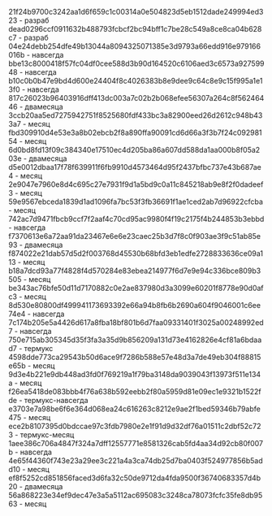 21f24b9700c3242aa1d6f659c1c00314a0e504823d5eb1512dade249994ed323 - разраб
dead0296ccf0911632b488793fcbcf2bc94bff1c7be28c549a8ce8ca04b628c7 - разраб
04e24debb254dfe49b13044a8094325071385e3d9793a66edd916e979166016b - навсегда
bbe13c8000418f57fc04df0cee588d3b90d164520c6106aed3c6573a92759948 - навсегда
b10c0b0b47e9bd4d600e24404f8c4026383b8e9dee9c64c8e9c15f995a1e13f0 - навсегда
817c26023b96403916dff413dc003a7c02b2b068efee56307a264c8f56246446 - двамесяца
3ccb20aa5ed7275942751f8525680fdf433bc3a82900eed26d2612c948b433a7 - месяц
fbd309910d4e53e3a8b02ebcb2f8a890ffa90091cd6d66a3f3b7f24c09298154 - месяц
6d0bd8fd13f09c384340e17510ec4d205ba86a607dd588da1aa000b8f05a203e - двамесяца
d5e0012dbaa17f78f639911f6fb9910d4573464d95f2437bfbc737e43b687ae4 - месяц
2e9047e7960e8d4c695c27e7931f9d1a5bd9c0a11c845218ab9e8f2f0dadeef3 - месяц
59e9567ebceda1839d1ad1096fa7bc53f3fb36691f1ae1ced2ab7d96922cfcba - месяц
742ac7d9471fbcb9ccf7f2aaf4c70cd95ac9980f4f19c2175f4b244853b3ebbd - навсегда
f7370613e6a72aa91da23467e6e6e23caec25b3d7f8c0f903ae3f9c51ab85e93 - двамесяца
f874022e21dab57d5d2f003768d45530b68bfd3eb1edfe2728833636ce09a113 - месяц
b18a7dcd93a77f4828f4d570284e83ebea214977f6d7e9e94c336bce809b3505 - месяц
be343ac76bfe50d11d7170882c0e2ae837980d3a3099e60201f8778e90d0afc3 - месяц
8d530e80800df499941173693392e66a94b8fb6b2690a604f9046001c6ee74e4 - навсегда
7c174b205e5a4426d617a8fba18bf801b6d7faa09331401f3025a00248992ed7 - навсегда
750e715ab305345d35f3fa3a35d9b856209a131d73e4162826e4cf81a6bdaad7 - термукс
4598dde773ca29543b50d6ace9f7286b588e57e48d3a7de49eb304f88815e65b - месяц
9d3e4b221e9db448ad3fd0f769219a1f79ba3148da9039043f13973f511e134a - месяц
f26ea5418de083bbb4f76a638b592eebb2f80a5959d81e09ec1e9321b1522fde - термукс-навсегда
e3703e7a98be6f6e364d068ea24c616263c8212e9ae2f1bed59346b79abfe475 - месяц
ece2b8107395d0bdccae97c3fdb7980e2e1f91d9d32df76a01511c2dbf52c723 - термукс-месяц
1aee386c706a4847f324a7dff12557771e8581326cab5fd4aa34d92cb80f007b - навсегда
4e65f44360f743e23a29ee3c221a4a3ca74db25d7ba0403f524977856b5add10 - месяц
ef8f5252cd851856faced3d6fa32c50de9712da4fda9500f36740683357d4b20 - двамесяца
56a868223e34ef9dec47e3a5a5112ac695083c3248ca78073fcfc35fe8db9563 - месяц
